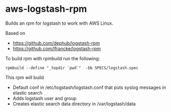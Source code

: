 aws-logstash-rpm
================

Builds an rpm for logstash to work with AWS Linux.

Based on 
* https://github.com/dephub/logstash-rpm
* https://github.com/lfrancke/logstash-rpm 

To build rpm with rpmbuild run the following:
```
rpmbuild --define "_topdir `pwd`"  -bb SPECS/logstash.spec
```

This rpm will build
* Default conf in /etc/logstash/logstash.conf that puts syslog messages in elastic search
* Adds logstash user and group
* Creates elastic search data directory in /var/logstash/data

